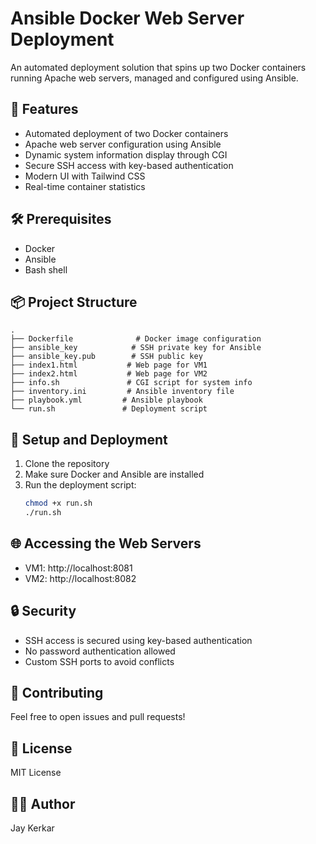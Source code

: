 # Ansible Docker Web Server Deployment

An automated deployment solution that spins up two Docker containers running Apache web servers, managed and configured using Ansible.

## 🚀 Features

- Automated deployment of two Docker containers
- Apache web server configuration using Ansible
- Dynamic system information display through CGI
- Secure SSH access with key-based authentication
- Modern UI with Tailwind CSS
- Real-time container statistics

## 🛠️ Prerequisites

- Docker
- Ansible
- Bash shell

## 📦 Project Structure

```
.
├── Dockerfile              # Docker image configuration
├── ansible_key            # SSH private key for Ansible
├── ansible_key.pub        # SSH public key
├── index1.html           # Web page for VM1
├── index2.html           # Web page for VM2
├── info.sh               # CGI script for system info
├── inventory.ini         # Ansible inventory file
├── playbook.yml         # Ansible playbook
└── run.sh               # Deployment script
```

## 🔧 Setup and Deployment

1. Clone the repository
2. Make sure Docker and Ansible are installed
3. Run the deployment script:
   ```bash
   chmod +x run.sh
   ./run.sh
   ```

## 🌐 Accessing the Web Servers

- VM1: http://localhost:8081
- VM2: http://localhost:8082

## 🔒 Security

- SSH access is secured using key-based authentication
- No password authentication allowed
- Custom SSH ports to avoid conflicts

## 🤝 Contributing

Feel free to open issues and pull requests!

## 📝 License

MIT License

## 👨‍💻 Author

Jay Kerkar
